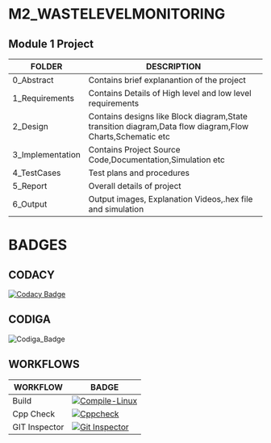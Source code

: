 # M2_WASTELEVELMONITORING

## Module 1 Project

|FOLDER|DESCRIPTION|
| --------------- | --------------- |
|0_Abstract|Contains brief explanantion of the project|
|1_Requirements|Contains Details of High level and low level requirements|
|2_Design|Contains designs like Block diagram,State transition diagram,Data flow diagram,Flow Charts,Schematic etc|
|3_Implementation|Contains Project Source Code,Documentation,Simulation etc|
|4_TestCases|Test plans and procedures|
|5_Report|Overall details of project|
|6_Output|Output images, Explanation Videos,.hex file and simulation|


# BADGES

## CODACY

[![Codacy Badge](https://app.codacy.com/project/badge/Grade/8855f03433fb4fb79798d89e11d88e35)](https://www.codacy.com/gh/herenajoshika/M2_WASTELEVELMONITORING/dashboard?utm_source=github.com&amp;utm_medium=referral&amp;utm_content=herenajoshika/M2_WASTELEVELMONITORING&amp;utm_campaign=Badge_Grade)

## CODIGA

![Codiga_Badge](https://api.codiga.io/project/32910/status/svg)

## WORKFLOWS


|WORKFLOW| BADGE |
| --------------- | --------------- |
| Build |[![Compile-Linux](https://github.com/herenajoshika/M2_WASTELEVELMONITORING/actions/workflows/Compile.yml/badge.svg)](https://github.com/herenajoshika/M2_WASTELEVELMONITORING/actions/workflows/Compile.yml)|
| Cpp Check |[![Cppcheck](https://github.com/herenajoshika/M2_WASTELEVELMONITORING/actions/workflows/CodeQulaity.yml/badge.svg)](https://github.com/herenajoshika/M2_WASTELEVELMONITORING/actions/workflows/CodeQulaity.yml)|
| GIT Inspector |[![Git Inspector](https://github.com/herenajoshika/M2_WASTELEVELMONITORING/actions/workflows/Git_Inspector.yml/badge.svg)](https://github.com/herenajoshika/M2_WASTELEVELMONITORING/actions/workflows/Git_Inspector.yml)|






